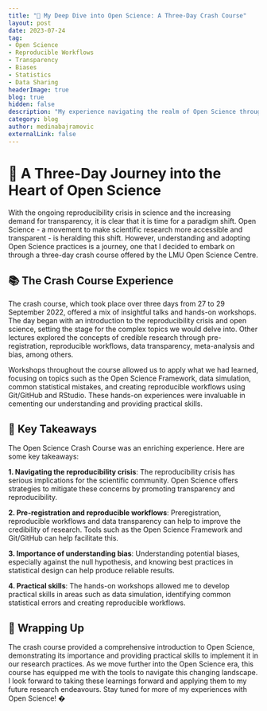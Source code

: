 ```yaml
---
title: "🔎 My Deep Dive into Open Science: A Three-Day Crash Course"
layout: post
date: 2023-07-24
tag:
- Open Science
- Reproducible Workflows
- Transparency
- Biases
- Statistics
- Data Sharing
headerImage: true
blog: true
hidden: false
description: "My experience navigating the realm of Open Science through a comprehensive crash course"
category: blog
author: medinabajramovic
externalLink: false
---
```


# 🔎 A Three-Day Journey into the Heart of Open Science 

With the ongoing reproducibility crisis in science and the increasing demand for transparency, it is clear that it is time for a paradigm shift. Open Science - a movement to make scientific research more accessible and transparent - is heralding this shift. However, understanding and adopting Open Science practices is a journey, one that I decided to embark on through a three-day crash course offered by the LMU Open Science Centre.
## 📚 The Crash Course Experience

The crash course, which took place over three days from 27 to 29 September 2022, offered a mix of insightful talks and hands-on workshops. The day began with an introduction to the reproducibility crisis and open science, setting the stage for the complex topics we would delve into. Other lectures explored the concepts of credible research through pre-registration, reproducible workflows, data transparency, meta-analysis and bias, among others. 

Workshops throughout the course allowed us to apply what we had learned, focusing on topics such as the Open Science Framework, data simulation, common statistical mistakes, and creating reproducible workflows using Git/GitHub and RStudio. These hands-on experiences were invaluable in cementing our understanding and providing practical skills.

## 🔎 Key Takeaways

The Open Science Crash Course was an enriching experience. Here are some key takeaways:

**1. Navigating the reproducibility crisis**: The reproducibility crisis has serious implications for the scientific community. Open Science offers strategies to mitigate these concerns by promoting transparency and reproducibility.

**2. Pre-registration and reproducible workflows**: Preregistration, reproducible workflows and data transparency can help to improve the credibility of research. Tools such as the Open Science Framework and Git/GitHub can help facilitate this.

**3. Importance of understanding bias**: Understanding potential biases, especially against the null hypothesis, and knowing best practices in statistical design can help produce reliable results.

**4. Practical skills**: The hands-on workshops allowed me to develop practical skills in areas such as data simulation, identifying common statistical errors and creating reproducible workflows.

## 🎈 Wrapping Up

The crash course provided a comprehensive introduction to Open Science, demonstrating its importance and providing practical skills to implement it in our research practices. As we move further into the Open Science era, this course has equipped me with the tools to navigate this changing landscape. I look forward to taking these learnings forward and applying them to my future research endeavours. Stay tuned for more of my experiences with Open Science! �